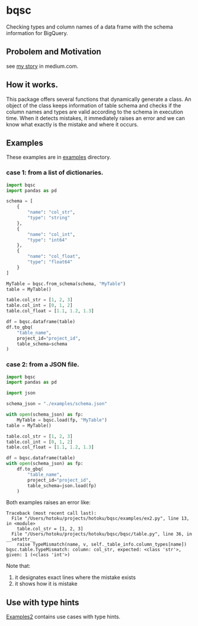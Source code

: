 # bqsc

Checking types and column names of a data frame with the schema information for BigQuery.

## Probolem and Motivation

see [my story](https://medium.com/@hotoku/checking-types-and-column-names-of-a-data-frame-with-the-schema-information-for-bigquery-84382b2b57ff) in medium.com.

## How it works.

This package offers several functions that dynamically generate a class. An object of the class keeps information of table schema
and checks if the column names and types are valid according to the schema in execution time.
When it detects mistakes, it immediately raises an error and we can know what exactly is the mistake and where it occurs.

## Examples

These examples are in [examples](./examples) directory.

### case 1: from a list of dictionaries.
```python
import bqsc
import pandas as pd

schema = [
    {
        "name": "col_str",
        "type": "string"
    },
    {
        "name": "col_int",
        "type": "int64"
    },
    {
        "name": "col_float",
        "type": "float64"
    }
]

MyTable = bqsc.from_schema(schema, "MyTable")
table = MyTable()

table.col_str = [1, 2, 3]
table.col_int = [0, 1, 2]
table.col_float = [1.1, 1.2, 1.3]

df = bqsc.dataframe(table)
df.to_gbq(
    "table_name",
    project_id="project_id",
    table_schema=schema
)
```

### case 2: from a JSON file.
```python
import bqsc
import pandas as pd

import json

schema_json = "./examples/schema.json"

with open(schema_json) as fp:
    MyTable = bqsc.load(fp, "MyTable")
table = MyTable()

table.col_str = [1, 2, 3]
table.col_int = [0, 1, 2]
table.col_float = [1.1, 1.2, 1.3]

df = bqsc.dataframe(table)
with open(schema_json) as fp:
    df.to_gbq(
        "table_name",
        project_id="project_id",
        table_schema=json.load(fp)
    )
```

Both examples raises an error like:

```
Traceback (most recent call last):
  File "/Users/hotoku/projects/hotoku/bqsc/examples/ex2.py", line 13, in <module>
    table.col_str = [1, 2, 3]
  File "/Users/hotoku/projects/hotoku/bqsc/bqsc/table.py", line 36, in __setattr__
    raise TypeMismatch(name, v, self._table_info.column_types[name])
bqsc.table.TypeMismatch: column: col_str, expected: <class 'str'>, given: 1 (<class 'int'>)
```

Note that:
1. it designates exact lines where the mistake exists
2. it shows how it is mistake

## Use with type hints
[Examples2](./examples2) contains use cases with type hints.
